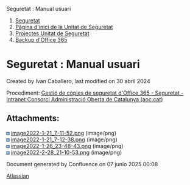Seguretat : Manual usuari  

1.  [Seguretat](index.md)
2.  [Pàgina d'inici de la Unitat de Seguretat](15368362.md)
3.  [Projectes Unitat de Seguretat](Projectes-Unitat-de-Seguretat_41517821.md)
4.  [Backup d'Office 365](64979561.md)

Seguretat : Manual usuari
=========================

Created by Ivan Caballero, last modified on 30 abril 2024

Procediment: [Gestió de còpies de seguretat d'Office 365 - Seguretat - Intranet Consorci Administració Oberta de Catalunya (aoc.cat)](https://intranet.aoc.cat/pages/viewpage.action?pageId=100010310)

  

  

Attachments:
------------

![](images/icons/bullet_blue.gif) [image2022-1-21\_7-11-52.png](attachments/64979563/64979597.png) (image/png)  
![](images/icons/bullet_blue.gif) [image2022-1-21\_7-12-38.png](attachments/64979563/64979598.png) (image/png)  
![](images/icons/bullet_blue.gif) [image2022-1-26\_23-48-43.png](attachments/64979563/64979770.png) (image/png)  
![](images/icons/bullet_blue.gif) [image2022-2-28\_21-10-53.png](attachments/64979563/64980501.png) (image/png)  

Document generated by Confluence on 07 junio 2025 00:08

[Atlassian](http://www.atlassian.com/)